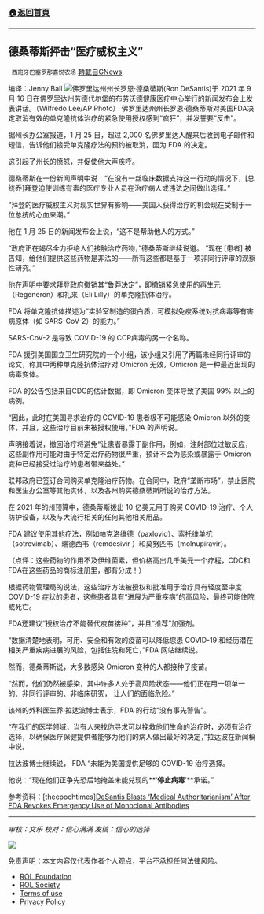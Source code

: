###  [:house:返回首頁](https://github.com/ourhimalayas/txt)
---


## 德桑蒂斯抨击“医疗威权主义”
` 西班牙巴塞罗那喜悦农场` [轉載自GNews](https://gnews.org/zh-hans/1918688/)

编译：Jenny Ball
![](https://assets.gnews.org/wp-content/uploads/2022/01/image0-1-10.jpg)佛罗里达州州长罗恩·德桑蒂斯(Ron DeSantis)于 2021 年 9 月 16 日在佛罗里达州劳德代尔堡的布劳沃德健康医疗中心举行的新闻发布会上发表讲话。（Wilfredo Lee/AP Photo）
佛罗里达州州长罗恩·德桑蒂斯对美国FDA决定取消有效的单克隆抗体治疗的紧急使用授权感到“疯狂”，并发誓要“反击”。

据州长办公室报道，1 月 25 日，超过 2,000 名佛罗里达人醒来后收到电子邮件和短信，告诉他们接受单克隆疗法的预约被取消，因为 FDA 的决定。

这引起了州长的愤怒，并促使他大声疾呼。

德桑蒂斯在一份新闻声明中说：“在没有一丝临床数据支持这一行动的情况下，[总统乔]拜登迫使训练有素的医疗专业人员在治疗病人或违法之间做出选择。”

“拜登的医疗威权主义对现实世界有影响——美国人获得治疗的机会现在受制于一位总统的心血来潮。”

他在 1 月 25 日的新闻发布会上说，“这不是帮助他人的方式。”

“政府正在竭尽全力拒绝人们接触治疗药物，”德桑蒂斯继续说道。 “现在 [患者] 被告知，给他们提供这些药物是非法的——所有这些都是基于一项非同行评审的观察性研究。”

他在声明中要求拜登政府撤销其“鲁莽决定”，即撤销紧急使用的再生元（Regeneron）和礼来（Eli Lilly）的单克隆抗体治疗。

FDA 将单克隆抗体描述为“实验室制造的蛋白质，可模拟免疫系统对抗病毒等有害病原体（如 SARS-CoV-2）的能力。”

SARS-CoV-2 是导致 COVID-19 的 CCP病毒的另一个名称。

FDA 援引美国国立卫生研究院的一个小组，该小组又引用了两篇未经同行评审的论文，称其中两种单克隆抗体治疗对 Omicron 无效，Omicron 是一种最近出现的病毒变体。

FDA 的公告包括来自CDC的估计数据，即 Omicron 变体导致了美国 99% 以上的病例。

“因此，此时在美国寻求治疗的 COVID-19 患者极不可能感染 Omicron 以外的变体，并且，这些治疗目前未被授权使用，”FDA 的声明说。

声明接着说，撤回治疗将避免“让患者暴露于副作用，例如，注射部位过敏反应，这些副作用可能对由于特定治疗药物很严重，预计不会为感染或暴露于 Omicron 变种已经接受过治疗的患者带来益处。”

联邦政府已签订合同购买单克隆治疗药物。在合同中，政府“垄断市场”，禁止医院和医生办公室等其他实体，以及各州购买德桑蒂斯所说的治疗方法。

在 2021 年的州预算中，德桑蒂斯拨出 10 亿美元用于购买 COVID-19 治疗、个人防护设备，以及与大流行相关的任何其他相关用品。

FDA 建议使用其他疗法，例如帕克洛维德（paxlovid）、索托维单抗（sotrovimab）、瑞德西韦（remdesivir ）和莫努匹韦（molnupiravir）。

（点评：这些药物的作用不及伊维菌素，但价格高出几千美元一个疗程，CDC和FDA在这些药品的商标注册里，都有分成！）

根据药物管理局的说法，这些治疗方法被授权和批准用于治疗具有轻度至中度 COVID-19 症状的患者，这些患者具有“进展为严重疾病”的高风险，最终可能住院或死亡。

FDA还建议“授权治疗不能替代疫苗接种”，并且“推荐”加强剂。

“数据清楚地表明，可用、安全和有效的疫苗可以降低您患 COVID-19 和经历潜在相关严重疾病进展的风险，包括住院和死亡，”FDA 网站继续说。

然而，德桑蒂斯说，大多数感染 Omicron 变种的人都接种了疫苗。

“然而，他们仍然被感染，其中许多人处于高风险状态——他们正在用一项单一的、非同行评审的、非临床研究， 让人们的面临危险。”

该州的外科医生乔·拉达波博士表示，FDA 的行动“没有事先警告”。

“在我们的医学领域，当有人来找你寻求可以挽救他们生命的治疗时，必须有治疗选择，以确保医疗保健提供者能够为他们的病人做出最好的决定，”拉达波在新闻稿中说。

拉达波博士继续说， FDA “未能为美国提供足够的 COVID-19 治疗选择。

他说：“现在他们正争先恐后地掩盖未能兑现的**‘**停止病毒**’**承诺。”

参考资料：[theepochtimes][DeSantis Blasts ‘Medical Authoritarianism’ After FDA Revokes Emergency Use of Monoclonal Antibodies](https://www.theepochtimes.com/desantis-angry-over-decision-to-revoke-emergency-use-of-monoclonal-antibodies_4235244.html?utm_source=Morningbrief&amp;utm_campaign=mb-2022-01-27&amp;utm_medium=email&amp;est=J5sXza2M+zL7rLOfddagJsh+gFGT7TgwlxHFuBGzHMToQdjzyfPkDX+D+/QeqRgMd3LD6w==)

* * *

*审核：文乐
校对：信心满满
发稿：信心的选择*

![](https://assets.gnews.org/wp-content/uploads/2022/01/GNEWS_CH.-1-3-4.jpeg)

 

免责声明：本文内容仅代表作者个人观点，平台不承担任何法律风险。

- [ROL Foundation](https://rolfoundation.org/)
- [ROL Society](https://rolsociety.org/)
- [Terms of use](https://gnews.org/terms-of-use-3/)
- [Privacy Policy](https://gnews.org/privacy-policy/)

